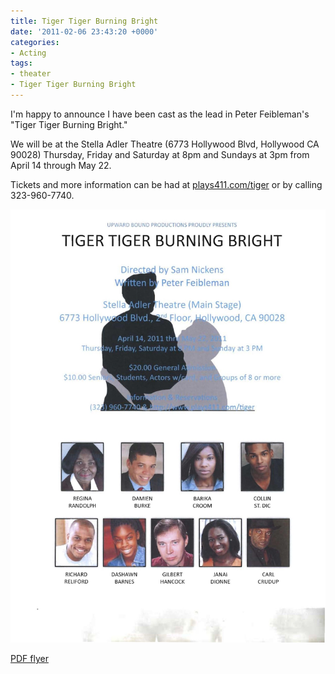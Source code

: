 ```yaml
---
title: Tiger Tiger Burning Bright
date: '2011-02-06 23:43:20 +0000'
categories:
- Acting
tags:
- theater
- Tiger Tiger Burning Bright
---
```



I'm happy to announce I have been cast as the lead in Peter Feibleman's "Tiger
Tiger Burning Bright."

We will be at the Stella Adler Theatre (6773 Hollywood Blvd, Hollywood CA 90028)
Thursday, Friday and Saturday at 8pm and Sundays at 3pm from April 14 through
May 22.

Tickets and more information can be had at
[plays411.com/tiger](http://plays411.com/tiger) or by calling 323-960-7740.

![Tiger Tiger Burning Bright" flyer](images/tiger-tiger-flyer.jpg)

[PDF
flyer](http://damienburke.com/wp-content/uploads/2011/02/COLOR-TTBB-FLYER1.pdf)

